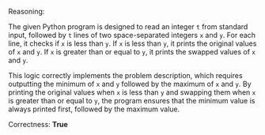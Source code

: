 Reasoning:

The given Python program is designed to read an integer `t` from standard input, followed by `t` lines of two space-separated integers `x` and `y`. For each line, it checks if `x` is less than `y`. If `x` is less than `y`, it prints the original values of `x` and `y`. If `x` is greater than or equal to `y`, it prints the swapped values of `x` and `y`.

This logic correctly implements the problem description, which requires outputting the minimum of `x` and `y` followed by the maximum of `x` and `y`. By printing the original values when `x` is less than `y` and swapping them when `x` is greater than or equal to `y`, the program ensures that the minimum value is always printed first, followed by the maximum value.

Correctness: **True**